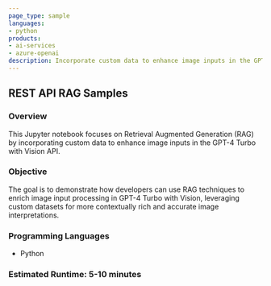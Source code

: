 ```yaml
---
page_type: sample
languages:
- python
products:
- ai-services
- azure-openai
description: Incorporate custom data to enhance image inputs in the GPT-4 Turbo with Vision API using Retrieval Augmented Generation (RAG) techniques.
---
```


## REST API RAG Samples

### Overview

This Jupyter notebook focuses on Retrieval Augmented Generation (RAG) by incorporating custom data to enhance image inputs in the GPT-4 Turbo with Vision API.

### Objective

The goal is to demonstrate how developers can use RAG techniques to enrich image input processing in GPT-4 Turbo with Vision, leveraging custom datasets for more contextually rich and accurate image interpretations.

### Programming Languages
 - Python

### Estimated Runtime: 5-10 minutes
